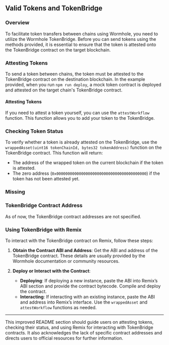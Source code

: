 ## Valid Tokens and TokenBridge

### Overview

To facilitate token transfers between chains using Wormhole, you need to utilize the Wormhole TokenBridge. Before you can send tokens using the methods provided, it is essential to ensure that the token is attested onto the TokenBridge contract on the target blockchain.

### Attesting Tokens

To send a token between chains, the token must be attested to the TokenBridge contract on the destination blockchain. In the example provided, when you run `npm run deploy`, a mock token contract is deployed and attested on the target chain's TokenBridge contract.

#### Attesting Tokens

If you need to attest a token yourself, you can use the `attestWorkflow` function. This function allows you to add your token to the TokenBridge.

### Checking Token Status

To verify whether a token is already attested on the TokenBridge, use the `wrappedAsset(uint16 tokenChainId, bytes32 tokenAddress)` function on the TokenBridge contract. This function will return:

- The address of the wrapped token on the current blockchain if the token is attested.
- The zero address (`0x0000000000000000000000000000000000000000`) if the token has not been attested yet.

### Missing 

### TokenBridge Contract Address

As of now, the TokenBridge contract addresses are not specified.

### Using TokenBridge with Remix

To interact with the TokenBridge contract on Remix, follow these steps:

1. **Obtain the Contract ABI and Address**: Get the ABI and address of the TokenBridge contract. These details are usually provided by the Wormhole documentation or community resources.

2. **Deploy or Interact with the Contract**:
    - **Deploying**: If deploying a new instance, paste the ABI into Remix’s ABI section and provide the contract bytecode. Compile and deploy the contract.
    - **Interacting**: If interacting with an existing instance, paste the ABI and address into Remix’s interface. Use the `wrappedAsset` and `attestWorkflow` functions as needed.

---

This improved README section should guide users on attesting tokens, checking their status, and using Remix for interacting with TokenBridge contracts. It also acknowledges the lack of specific contract addresses and directs users to official resources for further information.